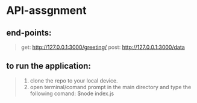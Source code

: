 ﻿# API-assgnment
## end-points:
>get: http://127.0.0.1:3000/greeting/<name>
>post: http://127.0.0.1:3000/data
## to run the application:
>1. clone the repo to your local device.
>2. open terminal/comand prompt in the main directory and type the following comand:
  > $node index.js



